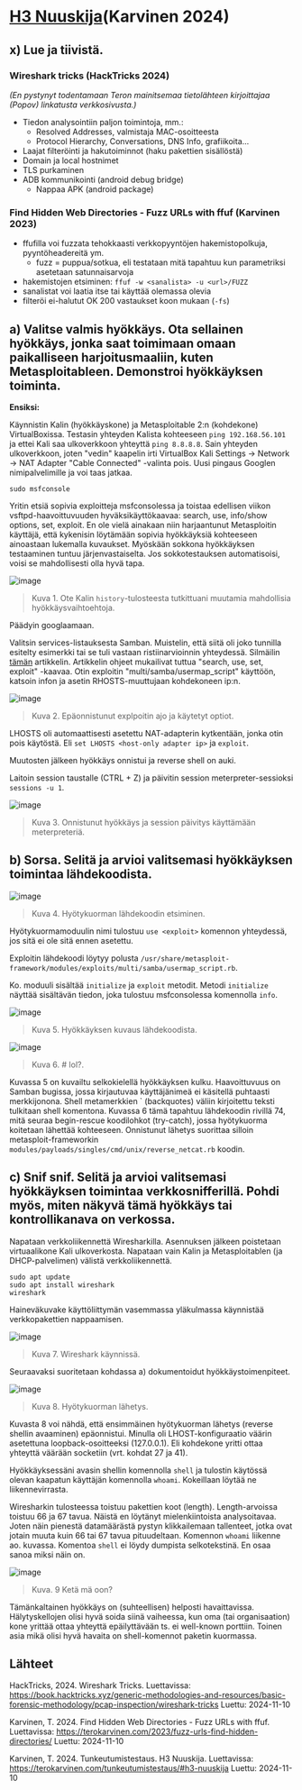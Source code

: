 # [H3 Nuuskija](https://terokarvinen.com/tunkeutumistestaus/#h3-nuuskija)(Karvinen 2024)

## x) Lue ja tiivistä.

### Wireshark tricks (HackTricks 2024)

*(En pystynyt todentamaan Teron mainitsemaa tietolähteen kirjoittajaa (Popov) linkatusta verkkosivusta.)*

- Tiedon analysointiin paljon toimintoja, mm.:
  - Resolved Addresses, valmistaja MAC-osoitteesta
  - Protocol Hierarchy, Conversations, DNS Info, grafiikoita...
- Laajat filteröinti ja hakutoiminnot (haku pakettien sisällöstä)
- Domain ja local hostnimet
- TLS purkaminen
- ADB kommunikointi (android debug bridge)
  - Nappaa APK (android package)

### Find Hidden Web Directories - Fuzz URLs with ffuf (Karvinen 2023)

- ffufilla voi fuzzata tehokkaasti verkkopyyntöjen hakemistopolkuja, pyyntöheadereitä ym.
  - fuzz = puppua/sotkua, eli testataan mitä tapahtuu kun parametriksi asetetaan satunnaisarvoja
- hakemistojen etsiminen: ``ffuf -w <sanalista> -u <url>/FUZZ``
- sanalistat voi laatia itse tai käyttää olemassa olevia
- filteröi ei-halutut OK 200 vastaukset koon mukaan (``-fs``)

## a) Valitse valmis hyökkäys. Ota sellainen hyökkäys, jonka saat toimimaan omaan paikalliseen harjoitusmaaliin, kuten Metasploitableen. Demonstroi hyökkäyksen toiminta.

**Ensiksi:**

Käynnistin Kalin (hyökkäyskone) ja Metasploitable 2:n (kohdekone) VirtualBoxissa. Testasin yhteyden Kalista kohteeseen ``ping 192.168.56.101`` ja ettei Kali saa ulkoverkkoon yhteyttä ``ping 8.8.8.8``. Sain yhteyden ulkoverkkoon, joten "vedin" kaapelin irti VirtualBox Kali Settings -> Network -> NAT Adapter "Cable Connected" -valinta pois. Uusi pingaus Googlen nimipalvelimille ja voi taas jatkaa.

    sudo msfconsole

Yritin etsiä sopivia exploitteja msfconsolessa ja toistaa edellisen viikon vsftpd-haavoittuvuuden hyväksikäyttökaavaa: search, use, info/show options, set, exploit. En ole vielä ainakaan niin harjaantunut Metasploitin käyttäjä, että kykenisin löytämään sopivia hyökkäyksiä kohteeseen ainoastaan lukemalla kuvaukset. Myöskään sokkona hyökkäyksen testaaminen tuntuu järjenvastaiselta. Jos sokkotestauksen automatisoisi, voisi se mahdollisesti olla hyvä tapa.

![image](https://github.com/user-attachments/assets/c21509ac-19f6-4d77-98b2-817a004f5aa4)
> Kuva 1. Ote Kalin ``history``-tulosteesta tutkittuani muutamia mahdollisia hyökkäysvaihtoehtoja.

Päädyin googlaamaan.

Valitsin services-listauksesta Samban. Muistelin, että siitä oli joko tunnilla esitelty esimerkki tai se tuli vastaan ristiinarvioinnin yhteydessä. Silmäilin [tämän](https://medium.com/@niman.ransindu/exploiting-metasploitable-2-using-samba-9262335fd09d) artikkelin. Artikkelin ohjeet mukailivat tuttua "search, use, set, exploit" -kaavaa. Otin exploitin "multi/samba/usermap_script" käyttöön, katsoin infon ja asetin RHOSTS-muuttujaan kohdekoneen ip:n.

![image](https://github.com/user-attachments/assets/6ca0fffd-5ce8-4307-a038-a289dd488d5a)
> Kuva 2. Epäonnistunut explpoitin ajo ja käytetyt optiot.

LHOSTS oli automaattisesti asetettu NAT-adapterin kytkentään, jonka otin pois käytöstä. Eli ``set LHOSTS <host-only adapter ip>`` ja ``exploit``.

Muutosten jälkeen hyökkäys onnistui ja reverse shell on auki.

Laitoin session taustalle (CTRL + Z) ja päivitin session meterpreter-sessioksi ``sessions -u 1``.

![image](https://github.com/user-attachments/assets/1c0fd514-e057-45a2-bdf1-931b93e052e4)
> Kuva 3. Onnistunut hyökkäys ja session päivitys käyttämään meterpreteriä.

## b) Sorsa. Selitä ja arvioi valitsemasi hyökkäyksen toimintaa lähdekoodista.

![image](https://github.com/user-attachments/assets/5c4c09aa-8ffe-49da-9020-84d4aa843e5a)
> Kuva 4. Hyötykuorman lähdekoodin etsiminen.

Hyötykuormamoduulin nimi tulostuu ``use <exploit>`` komennon yhteydessä, jos sitä ei ole sitä ennen asetettu.

Exploitin lähdekoodi löytyy polusta ``/usr/share/metasploit-framework/modules/exploits/multi/samba/usermap_script.rb``.

Ko. moduuli sisältää ``initialize`` ja ``exploit`` metodit. Metodi ``initialize`` näyttää sisältävän tiedon, joka tulostuu msfconsolessa komennolla ``info``.

![image](https://github.com/user-attachments/assets/f50b415a-befb-4df9-bba9-df9cd746212d)
> Kuva 5. Hyökkäyksen kuvaus lähdekoodista.

![image](https://github.com/user-attachments/assets/0e0e86f2-7ab7-44d1-8957-c6974abc7b8c)
> Kuva 6. # lol?.

Kuvassa 5 on kuvailtu selkokielellä hyökkäyksen kulku. Haavoittuvuus on Samban bugissa, jossa kirjautuvaa käyttäjänimeä ei käsitellä puhtaasti merkkijonona. Shell metamerkkien ` (backquotes) väliin kirjoitettu teksti tulkitaan shell komentona. Kuvassa 6 tämä tapahtuu lähdekoodin rivillä 74, mitä seuraa begin-rescue koodilohkot (try-catch), jossa hyötykuorma koitetaan lähettää kohteeseen. Onnistunut lähetys suorittaa silloin metasploit-frameworkin ``modules/payloads/singles/cmd/unix/reverse_netcat.rb`` koodin.

## c) Snif snif. Selitä ja arvioi valitsemasi hyökkäyksen toimintaa verkkosnifferillä. Pohdi myös, miten näkyvä tämä hyökkäys tai kontrollikanava on verkossa.

Napataan verkkoliikennettä Wiresharkilla. Asennuksen jälkeen poistetaan virtuaalikone Kali ulkoverkosta. Napataan vain Kalin ja Metasploitablen (ja DHCP-palvelimen) välistä verkkoliikennettä.

    sudo apt update
    sudo apt install wireshark
    wireshark

Haineväkuvake käyttöliittymän vasemmassa yläkulmassa käynnistää verkkopakettien nappaamisen.

![image](https://github.com/user-attachments/assets/6885c954-faed-4b0d-aad2-c53d95371205)
> Kuva 7. Wireshark käynnissä.

Seuraavaksi suoritetaan kohdassa a) dokumentoidut hyökkäystoimenpiteet.

![image](https://github.com/user-attachments/assets/c4aa7dc8-1205-432c-b4a2-7b68592e5044)
> Kuva 8. Hyötykuorman lähetys.

Kuvasta 8 voi nähdä, että ensimmäinen hyötykuorman lähetys (reverse shellin avaaminen) epäonnistui. Minulla oli LHOST-konfiguraatio väärin asetettuna loopback-osoitteeksi (127.0.0.1). Eli kohdekone yritti ottaa yhteyttä väärään socketiin (vrt. kohdat 27 ja 41).

Hyökkäyksessäni avasin shellin komennolla ``shell`` ja tulostin käytössä olevan kaapatun käyttäjän komennolla ``whoami``. Kokeillaan löytää ne liikennevirrasta.

Wiresharkin tulosteessa toistuu pakettien koot (length). Length-arvoissa toistuu 66 ja 67 tavua. Näistä en löytänyt mielenkiintoista analysoitavaa. Joten näin pienestä datamäärästä pystyn klikkailemaan tallenteet, jotka ovat jotain muuta kuin 66 tai 67 tavua pituudeltaan. Komennon ``whoami`` liikenne ao. kuvassa. Komentoa ``shell`` ei löydy dumpista selkotekstinä. En osaa sanoa miksi näin on.

![image](https://github.com/user-attachments/assets/9d175ee0-a327-4481-aa94-9d469b737501)
> Kuva. 9 Ketä mä oon?

Tämänkaltainen hyökkäys on (suhteellisen) helposti havaittavissa. Hälytyskellojen olisi hyvä soida siinä vaiheessa, kun oma (tai organisaation) kone yrittää ottaa yhteyttä epäilyttävään ts. ei well-known porttiin. Toinen asia mikä olisi hyvä havaita on shell-komennot paketin kuormassa.

## Lähteet

HackTricks, 2024. Wireshark Tricks. Luettavissa: https://book.hacktricks.xyz/generic-methodologies-and-resources/basic-forensic-methodology/pcap-inspection/wireshark-tricks Luettu: 2024-11-10

Karvinen, T. 2024. Find Hidden Web Directories - Fuzz URLs with ffuf. Luettavissa: https://terokarvinen.com/2023/fuzz-urls-find-hidden-directories/ Luettu: 2024-11-10

Karvinen, T. 2024. Tunkeutumistestaus. H3 Nuuskija. Luettavissa: https://terokarvinen.com/tunkeutumistestaus/#h3-nuuskija Luettu: 2024-11-10
